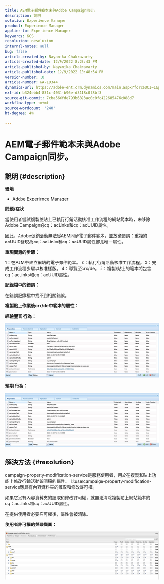 ```yaml
---
title: AEM電子郵件範本未與Adobe Campaign同步。
description: 說明
solution: Experience Manager
product: Experience Manager
applies-to: Experience Manager
keywords: KCS
resolution: Resolution
internal-notes: null
bug: false
article-created-by: Nayanika Chakravarty
article-created-date: 12/9/2022 8:23:43 PM
article-published-by: Nayanika Chakravarty
article-published-date: 12/9/2022 10:48:54 PM
version-number: 10
article-number: KA-19344
dynamics-url: https://adobe-ent.crm.dynamics.com/main.aspx?forceUCI=1&pagetype=entityrecord&etn=knowledgearticle&id=dd278a5b-ff77-ed11-81aa-6045bd006b3d
exl-id: b324ebb4-831c-4031-b96e-d3118c0f8bf3
source-git-commit: 7cba56dfde793b6823ac0c0fc422685476c088d7
workflow-type: tm+mt
source-wordcount: '240'
ht-degree: 4%

---
```


# AEM電子郵件範本未與Adobe Campaign同步。

## 說明 {#description}


<b>環境</b>

- Adobe Experience Manager

<b>問題/症狀</b>

當使用者嘗試複製並貼上已執行行銷活動核准工作流程的網站範本時，未移除Adobe Campaign的cq：acLinks和cq：acUUID屬性。

因此，Adobe促銷活動無法從AEM同步電子郵件範本，並放棄錯誤：重複的acUUID發現為cq：acLinks和cq：acUUID屬性都是唯一屬性。



<b>重現問題的步驟：</b>

1：在AEM中建立網站的電子郵件範本。
2：執行行銷活動核准工作流程。
3：完成工作流程步驟以核准樣版。
4：導覽至crx/de。
5：複製/貼上的範本將包含cq：acLinks和cq：acUUID屬性。

<b>記錄檔中的錯誤：</b>

在錯誤記錄檔中找不到相關錯誤。



<b>複製貼上作業後crx/de中範本的屬性：</b>

<b>經驗豐富 </b><b>行為：</b>

![](assets/___de278a5b-ff77-ed11-81aa-6045bd006b3d___.jpeg)

<b>預期 </b><b>行為</b><b>：</b>

![](assets/___e0278a5b-ff77-ed11-81aa-6045bd006b3d___.jpeg)


## 解決方法 {#resolution}


campaign-property-modification-service是服務使用者，用於在複製和貼上功能上修改行銷活動新聞稿的屬性。
此usercampaign-property-modification-service應具有內容資料夾的讀取和修改許可權。

如果它沒有內容資料夾的讀取和修改許可權，就無法清除複製貼上網站範本的cq：acLinks和cq：acUUID屬性。

在提供使用者必要許可權後，屬性會被清除。

<b>使用者許可權的熒幕擷圖：</b>

![](assets/5443ef52-35cc-ec11-a7b5-6045bd00db33.png)
